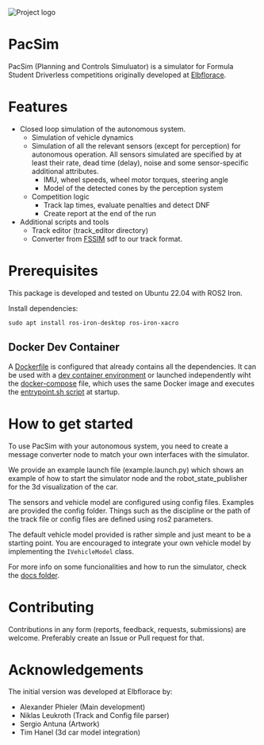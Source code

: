 ![Project logo](doc/logo_full.png)
# PacSim
PacSim (Planning and Controls Simuluator) is a simulator for Formula Student Driverless competitions originally developed at [Elbflorace](https://elbflorace.de/).

# Features
* Closed loop simulation of the autonomous system.
  * Simulation of vehicle dynamics
  * Simulation of all the relevant sensors (except for perception) for autonomous operation. All sensors simulated are specified by at least their rate, dead time (delay), noise and some sensor-specific additional attributes.
    * IMU, wheel speeds, wheel motor torques, steering angle
    * Model of the detected cones by the perception system
  * Competition logic
    * Track lap times, evaluate penalties and detect DNF
    * Create report at the end of the run
* Additional scripts and tools
  * Track editor (track_editor directory)
  * Converter from [FSSIM](https://github.com/AMZ-Driverless/fssim) sdf to our track format.

# Prerequisites
This package is developed and tested on Ubuntu 22.04 with ROS2 Iron. 

Install dependencies:

`sudo apt install ros-iron-desktop ros-iron-xacro`

## Docker Dev Container

A [Dockerfile](./.devcontainer/Dockerfile) is configured that already contains all the dependencies. It can be used with a [dev container environment](./.devcontainer) or launched independently wiht the [docker-compose](./docker-compose.yml) file, which uses the same Docker image and executes the [entrypoint.sh script](./entrypoint.sh) at startup.

# How to get started
To use PacSim with your autonomous system, you need to create a message converter node to match your own interfaces with the simulator.

We provide an example launch file (example.launch.py) which shows an example of how to start the simulator node and the robot_state_publisher for the 3d visualization of the car.

The sensors and vehicle model are configured using config files. Examples are provided the config folder. Things such as the discipline or the path of the track file or config files are defined using ros2 parameters.

The default vehicle model provided is rather simple and just meant to be a starting point. You are encouraged to integrate your own vehicle model by implementing the `IVehicleModel` class.

For more info on some funcionalities and how to run the simulator, check the [docs folder](./doc/usage_tutorial.md).

# Contributing
Contributions in any form (reports, feedback, requests, submissions) are welcome. Preferably create an Issue or Pull request for that.

# Acknowledgements
The initial version was developed at Elbflorace by:
* Alexander Phieler (Main development)
* Niklas Leukroth (Track and Config file parser)
* Sergio Antuna (Artwork)
* Tim Hanel (3d car model integration)